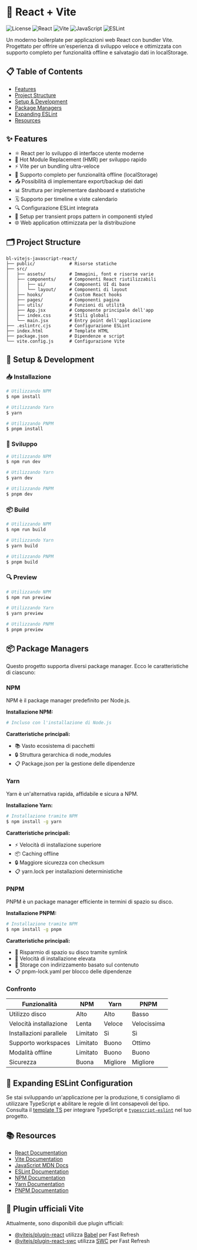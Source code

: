 # 🚀 React + Vite

![License](https://img.shields.io/badge/license-MIT-blue.svg)
![React](https://img.shields.io/badge/React-18.x-61DAFB.svg?logo=react)
![Vite](https://img.shields.io/badge/vite-4.x-646CFF.svg?logo=vite)
![JavaScript](https://img.shields.io/badge/JavaScript-ES6+-F7DF1E.svg?logo=javascript)
![ESLint](https://img.shields.io/badge/ESLint-8.x-4B32C3.svg?logo=eslint)

Un moderno boilerplate per applicazioni web React con bundler Vite. Progettato per offrire un'esperienza di sviluppo veloce e ottimizzata con supporto completo per funzionalità offline e salvatagio dati in localStorage.

## 📋 Table of Contents
- [Features](#-features)
- [Project Structure](#-project-structure)
- [Setup & Development](#-setup--development)
- [Package Managers](#-package-managers)
- [Expanding ESLint](#-expanding-eslint-configuration)
- [Resources](#-resources)

## ✨ Features

- ⚛️ React per lo sviluppo di interfacce utente moderne
- 🔄 Hot Module Replacement (HMR) per sviluppo rapido
- ⚡ Vite per un bundling ultra-veloce
- 💾 Supporto completo per funzionalità offline (localStorage)
- 📤 Possibilità di implementare export/backup dei dati
- 📊 Struttura per implementare dashboard e statistiche
- 🗓️ Supporto per timeline e viste calendario
- 🔍 Configurazione ESLint integrata
- 🎨 Setup per transient props pattern in componenti styled
- 🌐 Web application ottimizzata per la distribuzione

## 🗂️ Project Structure

```
bl-vitejs-javascript-react/
├── public/             # Risorse statiche
├── src/
│   ├── assets/         # Immagini, font e risorse varie
│   ├── components/     # Componenti React riutilizzabili
│   │   ├── ui/         # Componenti UI di base
│   │   └── layout/     # Componenti di layout
│   ├── hooks/          # Custom React hooks
│   ├── pages/          # Componenti pagina
│   ├── utils/          # Funzioni di utilità
│   ├── App.jsx         # Componente principale dell'app
│   ├── index.css       # Stili globali
│   └── main.jsx        # Entry point dell'applicazione
├── .eslintrc.cjs       # Configurazione ESLint
├── index.html          # Template HTML
├── package.json        # Dipendenze e script
└── vite.config.js      # Configurazione Vite
```

## 🚀 Setup & Development

### 📥 Installazione

```bash
# Utilizzando NPM
$ npm install

# Utilizzando Yarn
$ yarn

# Utilizzando PNPM
$ pnpm install
```

### 🔧 Sviluppo

```bash
# Utilizzando NPM
$ npm run dev

# Utilizzando Yarn
$ yarn dev

# Utilizzando PNPM
$ pnpm dev
```

### 📦 Build

```bash
# Utilizzando NPM
$ npm run build

# Utilizzando Yarn
$ yarn build

# Utilizzando PNPM
$ pnpm build
```

### 🔍 Preview

```bash
# Utilizzando NPM
$ npm run preview

# Utilizzando Yarn
$ yarn preview

# Utilizzando PNPM
$ pnpm preview
```

## 📦 Package Managers

Questo progetto supporta diversi package manager. Ecco le caratteristiche di ciascuno:

### NPM

NPM è il package manager predefinito per Node.js.

**Installazione NPM:**
```bash
# Incluso con l'installazione di Node.js
```

**Caratteristiche principali:**
- 📚 Vasto ecosistema di pacchetti
- 🔒 Struttura gerarchica di node_modules
- 📋 Package.json per la gestione delle dipendenze

### Yarn

Yarn è un'alternativa rapida, affidabile e sicura a NPM.

**Installazione Yarn:**
```bash
# Installazione tramite NPM
$ npm install -g yarn
```

**Caratteristiche principali:**
- ⚡ Velocità di installazione superiore
- 📦 Caching offline
- 🔒 Maggiore sicurezza con checksum
- 📋 yarn.lock per installazioni deterministiche

### PNPM

PNPM è un package manager efficiente in termini di spazio su disco.

**Installazione PNPM:**
```bash
# Installazione tramite NPM
$ npm install -g pnpm
```

**Caratteristiche principali:**
- 💾 Risparmio di spazio su disco tramite symlink
- 🚀 Velocità di installazione elevata
- 🔄 Storage con indirizzamento basato sul contenuto
- 📋 pnpm-lock.yaml per blocco delle dipendenze

### Confronto

| Funzionalità          | NPM     | Yarn    | PNPM    |
|-----------------------|---------|---------|---------|
| Utilizzo disco        | Alto    | Alto    | Basso   |
| Velocità installazione| Lenta   | Veloce  | Velocissima |
| Installazioni parallele| Limitato| Sì      | Sì      |
| Supporto workspaces   | Limitato| Buono   | Ottimo  |
| Modalità offline      | Limitato| Buono   | Buono   |
| Sicurezza             | Buona   | Migliore| Migliore|

## 🔧 Expanding ESLint Configuration

Se stai sviluppando un'applicazione per la produzione, ti consigliamo di utilizzare TypeScript e abilitare le regole di lint consapevoli del tipo. Consulta il [template TS](https://github.com/vitejs/vite/tree/main/packages/create-vite/template-react-ts) per integrare TypeScript e [`typescript-eslint`](https://typescript-eslint.io) nel tuo progetto.

## 📚 Resources

- [React Documentation](https://reactjs.org/docs/getting-started.html)
- [Vite Documentation](https://vitejs.dev/guide/)
- [JavaScript MDN Docs](https://developer.mozilla.org/en-US/docs/Web/JavaScript)
- [ESLint Documentation](https://eslint.org/docs/user-guide/)
- [NPM Documentation](https://docs.npmjs.com/)
- [Yarn Documentation](https://yarnpkg.com/getting-started)
- [PNPM Documentation](https://pnpm.io/motivation)

## 🔌 Plugin ufficiali Vite

Attualmente, sono disponibili due plugin ufficiali:

- [@vitejs/plugin-react](https://github.com/vitejs/vite-plugin-react/blob/main/packages/plugin-react/README.md) utilizza [Babel](https://babeljs.io/) per Fast Refresh
- [@vitejs/plugin-react-swc](https://github.com/vitejs/vite-plugin-react-swc) utilizza [SWC](https://swc.rs/) per Fast Refresh
